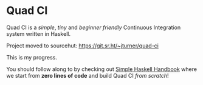 # Quad CI

Quad CI is a _simple_, _tiny_ and _beginner friendly_ Continuous Integration system written in Haskell.

Project moved to sourcehut: https://git.sr.ht/~jturner/quad-ci

This is my progress.

You should follow along to by checking out [Simple Haskell Handbook](https://marcosampellegrini.com/simple-haskell-book) where we start from **zero lines of code** and build Quad CI _from scratch_!
